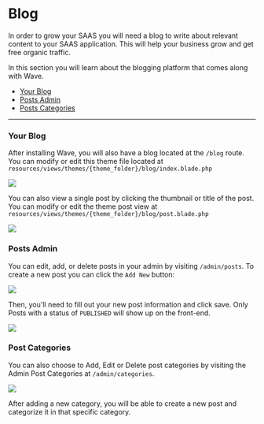 # Blog

In order to grow your SAAS you will need a blog to write about relevant content to your SAAS application. This will help your business grow and get free organic traffic.

In this section you will learn about the blogging platform that comes along with Wave.

- [Your Blog](#your-blog)
- [Posts Admin](#posts-admin)
- [Posts Categories](#posts-categories)

---

<a name="your-blog"></a>
### Your Blog

After installing Wave, you will also have a blog located at the `/blog` route. You can modify or edit this theme file located at `resources/views/themes/{theme_folder}/blog/index.blade.php`

![](/wave/img/docs/1.0/blog-index.png)

You can also view a single post by clicking the thumbnail or title of the post. You can modify or edit the theme post view at `resources/views/themes/{theme_folder}/blog/post.blade.php`

![](/wave/img/docs/1.0/blog-post.png)

<a name="posts-admin"></a>
### Posts Admin

You can edit, add, or delete posts in your admin by visiting `/admin/posts`. To create a new post you can click the `Add New` button:

![](/wave/img/docs/1.0/posts-admin-1.png)

Then, you'll need to fill out your new post information and click save. Only Posts with a status of `PUBLISHED` will show up on the front-end.

![](/wave/img/docs/1.0/posts-admin-2.png)

<a name="posts-categories"></a>
### Post Categories

You can also choose to Add, Edit or Delete post categories by visiting the Admin Post Categories at `/admin/categories`.

![](/wave/img/docs/1.0/posts-admin-3.png)

After adding a new category, you will be able to create a new post and categorize it in that specific category.
